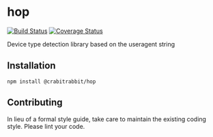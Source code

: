 hop
=========

[![Build Status](https://travis-ci.org/crabitrabbit/hop.svg?branch=master)](https://travis-ci.org/crabitrabbit/hop)
[![Coverage Status](https://coveralls.io/repos/github/crabitrabbit/hop/badge.svg?branch=master)](https://coveralls.io/github/crabitrabbit/hop?branch=master)

Device type detection library based on the useragent string 

## Installation

`npm install @crabitrabbit/hop`

## Contributing

In lieu of a formal style guide, take care to maintain the existing coding style. Please lint your code.
